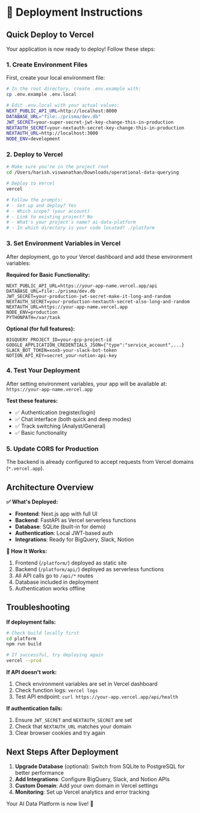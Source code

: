 # 🚀 Deployment Instructions

## Quick Deploy to Vercel

Your application is now ready to deploy! Follow these steps:

### 1. Create Environment Files

First, create your local environment file:

```bash
# In the root directory, create .env.example with:
cp .env.example .env.local

# Edit .env.local with your actual values:
NEXT_PUBLIC_API_URL=http://localhost:8000
DATABASE_URL="file:./prisma/dev.db"
JWT_SECRET=your-super-secret-jwt-key-change-this-in-production
NEXTAUTH_SECRET=your-nextauth-secret-key-change-this-in-production
NEXTAUTH_URL=http://localhost:3000
NODE_ENV=development
```

### 2. Deploy to Vercel

```bash
# Make sure you're in the project root
cd /Users/harish.viswanathan/Downloads/operational-data-querying

# Deploy to Vercel
vercel

# Follow the prompts:
# - Set up and deploy? Yes
# - Which scope? (your account)
# - Link to existing project? No
# - What's your project's name? ai-data-platform
# - In which directory is your code located? ./platform
```

### 3. Set Environment Variables in Vercel

After deployment, go to your Vercel dashboard and add these environment variables:

**Required for Basic Functionality:**
```
NEXT_PUBLIC_API_URL=https://your-app-name.vercel.app/api
DATABASE_URL=file:./prisma/dev.db
JWT_SECRET=your-production-jwt-secret-make-it-long-and-random
NEXTAUTH_SECRET=your-production-nextauth-secret-also-long-and-random
NEXTAUTH_URL=https://your-app-name.vercel.app
NODE_ENV=production
PYTHONPATH=/var/task
```

**Optional (for full features):**
```
BIGQUERY_PROJECT_ID=your-gcp-project-id
GOOGLE_APPLICATION_CREDENTIALS_JSON={"type":"service_account",...}
SLACK_BOT_TOKEN=xoxb-your-slack-bot-token
NOTION_API_KEY=secret_your-notion-api-key
```

### 4. Test Your Deployment

After setting environment variables, your app will be available at:
`https://your-app-name.vercel.app`

**Test these features:**
- ✅ Authentication (register/login)
- ✅ Chat interface (both quick and deep modes)
- ✅ Track switching (Analyst/General)
- ✅ Basic functionality

### 5. Update CORS for Production

The backend is already configured to accept requests from Vercel domains (`*.vercel.app`).

## Architecture Overview

**✅ What's Deployed:**
- **Frontend**: Next.js app with full UI
- **Backend**: FastAPI as Vercel serverless functions
- **Database**: SQLite (built-in for demo)
- **Authentication**: Local JWT-based auth
- **Integrations**: Ready for BigQuery, Slack, Notion

**🔧 How It Works:**
1. Frontend (`/platform/`) deployed as static site
2. Backend (`/platform/api/`) deployed as serverless functions
3. All API calls go to `/api/*` routes
4. Database included in deployment
5. Authentication works offline

## Troubleshooting

**If deployment fails:**
```bash
# Check build locally first
cd platform
npm run build

# If successful, try deploying again
vercel --prod
```

**If API doesn't work:**
1. Check environment variables are set in Vercel dashboard
2. Check function logs: `vercel logs`
3. Test API endpoint: `curl https://your-app.vercel.app/api/health`

**If authentication fails:**
1. Ensure `JWT_SECRET` and `NEXTAUTH_SECRET` are set
2. Check that `NEXTAUTH_URL` matches your domain
3. Clear browser cookies and try again

## Next Steps After Deployment

1. **Upgrade Database** (optional): Switch from SQLite to PostgreSQL for better performance
2. **Add Integrations**: Configure BigQuery, Slack, and Notion APIs
3. **Custom Domain**: Add your own domain in Vercel settings
4. **Monitoring**: Set up Vercel analytics and error tracking

Your AI Data Platform is now live! 🎉 